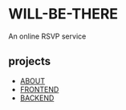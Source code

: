 # WILL-BE-THERE

An online RSVP service

## projects

- [ABOUT](./project%20structures)
- [FRONTEND](./Frontend-React/)
- [BACKEND](./backend/)
